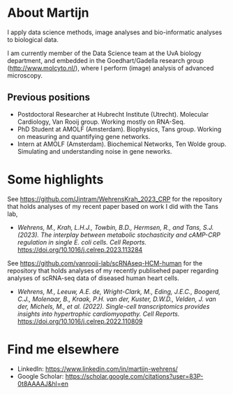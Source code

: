 


# About Martijn
I apply data science methods, image analyses and bio-informatic analyses to biological data.

I am currently member of the Data Science team at the UvA biology department, and embedded in the Goedhart/Gadella research group (http://www.molcyto.nl/), where I perform (image) analysis of advanced microscopy.

<!--Currently, I'm working in the Van Rooij lab at the Hubrecht. See https://github.com/vanrooij-lab/ for some of the repositories I recently worked on that are public. -->

## Previous positions
- Postdoctoral Researcher at Hubrecht Institute (Utrecht). Molecular Cardiology, Van Rooij group. Working mostly on RNA-Seq.
- PhD Student at AMOLF (Amsterdam). Biophysics, Tans group. Working on measuring and quantifying gene networks.
- Intern at AMOLF (Amsterdam). Biochemical Networks, Ten Wolde group. Simulating and understanding noise in gene neworks.

# Some highlights


See https://github.com/Jintram/WehrensKrah_2023_CRP for the repository that holds analyses of my recent paper based on work I did with the Tans lab,
- _Wehrens, M., Krah, L.H.J., Towbin, B.D., Hermsen, R., and Tans, S.J. (2023). The interplay between metabolic stochasticity and cAMP-CRP regulation in single E. coli cells. Cell Reports._ https://doi.org/10.1016/j.celrep.2023.113284

See https://github.com/vanrooij-lab/scRNAseq-HCM-human for the repository that holds analyses of my recently publisehed paper regarding analyses of scRNA-seq data of diseased human heart cells.
- _Wehrens, M., Leeuw, A.E. de, Wright-Clark, M., Eding, J.E.C., Boogerd, C.J., Molenaar, B., Kraak, P.H. van der, Kuster, D.W.D., Velden, J. van der, Michels, M., et al. (2022). Single-cell transcriptomics provides insights into hypertrophic cardiomyopathy. Cell Reports._ https://doi.org/10.1016/j.celrep.2022.110809

# Find me elsewhere

- LinkedIn: https://www.linkedin.com/in/martijn-wehrens/
- Google Scholar: https://scholar.google.com/citations?user=83P-0t8AAAAJ&hl=en
